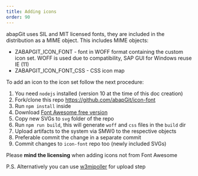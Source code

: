 ```yaml
---
title: Adding icons
order: 90
---
```


abapGit uses SIL and MIT licensed fonts, they are included in the distribution as a MIME object. This includes MIME objects:

- ZABAPGIT_ICON_FONT - font in WOFF format containing the custom icon set. WOFF is used due to compatibility, SAP GUI for Windows reuse IE (11)
- ZABAPGIT_ICON_FONT_CSS - CSS icon map

To add an icon to the icon set follow the next procedure:

1. You need `nodejs` installed (version 10 at the time of this doc creation)
2. Fork/clone this repo https://github.com/abapGit/icon-font
3. Run `npm install` inside
4. Download [Font Awesome free version](https://fontawesome.com/download)
5. Copy new SVGs to `svg` folder of the repo
6. Run `npm run build`, this will generate `woff` and `css` files in the `build` dir
7. Upload artifacts to the system via SMW0 to the respective objects
8. Preferable commit the change in a separate commit
9. Commit changes to `icon-font` repo too (newly included SVGs)

Please **mind the licensing** when adding icons not from Font Awesome

P.S. Alternatively you can use [w3mipoller](https://github.com/sbcgua/abap_w3mi_poller) for upload step

